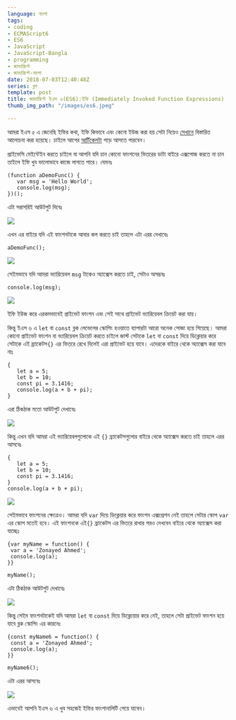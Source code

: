 ```yaml
---
language: বাংলা
tags:
- coding
- ECMAScript6
- ES6
- JavaScript
- JavaScript-Bangla
- programming
- জাভাস্ক্রিপ্ট
- জাভাস্ক্রিপ্ট-বাংলা
date: 2018-07-03T12:40:48Z
series: ব্লগ
template: post
title: জাভাস্ক্রিপ্ট ইএস ৬(ES6):ইফি (Immediately Invoked Function Expressions)
thumb_img_path: "/images/es6.jpeg"

---
```

আমরা ইএস ৫ এ জেনেছি ইফির কথা, ইফি কিভাবে এবং কেনো ইউজ করা হয় সেটা নিয়েও [সেখানে](https://with.zonayed.me/bn/%e0%a6%95%e0%a6%ae%e0%a7%8d%e0%a6%aa%e0%a6%bf%e0%a6%89%e0%a6%9f%e0%a6%be%e0%a6%b0-%e0%a6%b8%e0%a6%be%e0%a6%87%e0%a6%a8%e0%a7%8d%e0%a6%b8/%e0%a6%9c%e0%a6%be%e0%a6%ad%e0%a6%be%e0%a6%b8%e0%a7%8d%e0%a6%95%e0%a7%8d%e0%a6%b0%e0%a6%bf%e0%a6%aa%e0%a7%8d%e0%a6%9f%e0%a6%83-%e0%a6%87%e0%a6%ab%e0%a6%bf-immediately-invoked-function-expressions-ii/) বিস্তারিত আলোচনা করা হয়েছে। চাইলে আগের [আর্টিকেলটা](https://with.zonayed.me/bn/%e0%a6%95%e0%a6%ae%e0%a7%8d%e0%a6%aa%e0%a6%bf%e0%a6%89%e0%a6%9f%e0%a6%be%e0%a6%b0-%e0%a6%b8%e0%a6%be%e0%a6%87%e0%a6%a8%e0%a7%8d%e0%a6%b8/%e0%a6%9c%e0%a6%be%e0%a6%ad%e0%a6%be%e0%a6%b8%e0%a7%8d%e0%a6%95%e0%a7%8d%e0%a6%b0%e0%a6%bf%e0%a6%aa%e0%a7%8d%e0%a6%9f%e0%a6%83-%e0%a6%87%e0%a6%ab%e0%a6%bf-immediately-invoked-function-expressions-ii/) পড়ে আসতে পারবেন।

প্রাইভেসি মেইন্টেইন করতে চাইলে বা আপনি যদি চান কোনো ফাংশনের ভিতরের ডাটা বাইরে এক্সপোজ করতে না চান তাইলে ইফি খুব ভালোভাবে কাজে লাগতে পারে। যেমনঃ

    (function aDemoFunc() {
       var msg = 'Hello World';  
       console.log(msg);
    })();

এটা সরাসরিই আউটপুট দিবেঃ

![](https://cdn-images-1.medium.com/max/800/1*kgogo9YVWw1JKlRkCjunQQ.png)

এখন এর বাইরে যদি এই ফাংশনটাকে আবার কল করতে চাই তাহলে এটা এরর দেখাবেঃ

    aDemoFunc();

![](https://cdn-images-1.medium.com/max/800/1*4qrsHBEt3ivC1Pr1upIOsg.png)

সেইমভাবে যদি আমরা ভ্যারিয়েবল `msg` টাকেও অ্যাক্সেস করতে চাই, সেটাও অসম্ভবঃ

    console.log(msg);

![](https://cdn-images-1.medium.com/max/800/1*opAP3n44LKifzdovuZOxXw.png)

ইফি ইউজ করে এরকমভাবেই প্রাইভেট ফাংশন এবং সেই সাথে প্রাইভেট ভ্যারিয়েবল ক্রিয়েট করা যায়।

কিন্তু ইএস ৬ এ `let` বা `const` ব্লক লেভেলের স্কোপিং হওয়াতে ব্যাপারটা আরো অনেক সোজা হয়ে গিয়েছে। আমরা কোনো প্রাইভেট ফাংশন বা ভ্যারিয়েবল ক্রিয়েট করতে চাইলে জাস্ট সেটাকে `let` বা `const` দিয়ে ডিক্লেয়ার করে সেটাকে এই ব্র্যাকেটস`{}` এর ভিতরে রেখে দিলেই এরা প্রাইভেট হয়ে যাবে। এদেরকে বাইরে থেকে অ্যাক্সেস করা যাবে নাঃ

    {
       let a = 5;
       let b = 10;
       const pi = 3.1416;
       console.log(a + b + pi);
    }

এরা ঠিকঠাক মতো আউটপুট দেখাবেঃ

![](https://cdn-images-1.medium.com/max/800/1*aPgHNPsNShuKGuN6asVXEA.png)

কিন্তু এখন যদি আমরা এই ভ্যারিয়েবলগুলোকে এই `{}` ব্র্যাকেটসগুলোর বাইরে থেকে অ্যাক্সেস করতে চাই তাহলে এরর আসবেঃ

    {
       let a = 5;
       let b = 10;
       const pi = 3.1416;
    }
    console.log(a + b + pi);

![](https://cdn-images-1.medium.com/max/800/1*Tft4IiDAJVCghgegpyNk-w.png)

সেইমভাবে ফাংশনের ক্ষেত্রেও। আমরা যদি `var` দিয়ে ডিক্লেয়ার করে ফাংশন এক্সপ্রেশন নেই তাহলে সেটার স্কোপ `var` এর স্কোপ মতেই হবে। এই ফাংশনকে এই`{}` ব্র্যাকেটস এর ভিতরে রাখার পরও দেখবেন বাইরে থেকে অ্যাক্সেস করা যাচ্ছেঃ

    {var myName = function() {
     var a = 'Zonayed Ahmed';
     console.log(a);
    }}
    
    myName();

এটা ঠিকঠাক আউটপুট দেখাবেঃ

![](https://cdn-images-1.medium.com/max/800/1*DdOqDp48eVYs0w3cIKdboA.png)

কিন্তু সেইম ফাংশনটাকেই যদি আমরা `let` বা `const` দিয়ে ডিক্ল্যেয়ার করে নেই, তাহলে সেটা প্রাইভেট ফাংশন হয়ে যাবে ব্লক স্কোপিং এর কারনেঃ

    {const myName6 = function() {
     const a = 'Zonayed Ahmed';
     console.log(a);
    }}
    
    myName6();

এটা এরর আসবেঃ

![](https://cdn-images-1.medium.com/max/800/1*Lngw-gCuuL1j4gstNzXWxQ.png)

এভাবেই আপনি ইএস ৬ এ খুব সহজেই ইফির ফাংশানালিটি পেয়ে যাবেন।